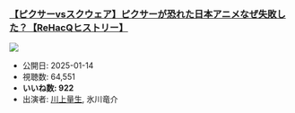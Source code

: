 ### [【ピクサーvsスクウェア】ピクサーが恐れた日本アニメなぜ失敗した？【ReHacQヒストリー】](https://www.youtube.com/watch?v=e8t-BtBUcbE)
[![](https://img.youtube.com/vi/e8t-BtBUcbE/sddefault.jpg)](https://www.youtube.com/watch?v=e8t-BtBUcbE)
-   公開日: 2025-01-14
-   視聴数: 64,551
-   **いいね数: 922**
-   出演者: [川上量生](/rehacq_fan/people/川上量生 "wikilink"), 氷川竜介
